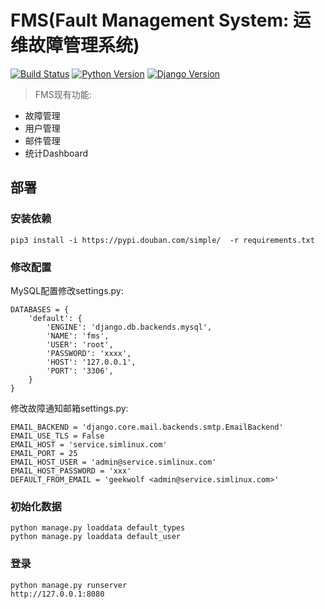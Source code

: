 FMS(Fault Management System: 运维故障管理系统)
==============================================

[![Build Status](https://img.shields.io/travis/geekwolf/fms.svg?branch=master)](https://img.shields.io/travis/geekwolf/fms.svg)
[![Python Version](https://img.shields.io/badge/Python--3.6-paasing-green.svg)](https://img.shields.io/badge/Python--3.6-paasing-green.svg)
[![Django Version](https://img.shields.io/badge/Django--1.11.0-paasing-green.svg)](https://img.shields.io/badge/Django--1.11.0-paasing-green.svg)

> FMS现有功能:

- 故障管理
- 用户管理
- 邮件管理
- 统计Dashboard

## 部署

### 安装依赖

```
pip3 install -i https://pypi.douban.com/simple/  -r requirements.txt
```

### 修改配置


MySQL配置修改settings.py:

```
DATABASES = {
    'default': {
        'ENGINE': 'django.db.backends.mysql',
        'NAME': 'fms',
        'USER': 'root',
        'PASSWORD': 'xxxx',
        'HOST': '127.0.0.1',
        'PORT': '3306',
    }
}
```
修改故障通知邮箱settings.py:

```
EMAIL_BACKEND = 'django.core.mail.backends.smtp.EmailBackend'
EMAIL_USE_TLS = False
EMAIL_HOST = 'service.simlinux.com'
EMAIL_PORT = 25
EMAIL_HOST_USER = 'admin@service.simlinux.com'
EMAIL_HOST_PASSWORD = 'xxx'
DEFAULT_FROM_EMAIL = 'geekwolf <admin@service.simlinux.com>'

```

### 初始化数据
```
python manage.py loaddata default_types
python manage.py loaddata default_user

```

### 登录

```
python manage.py runserver
http://127.0.0.1:8080
```